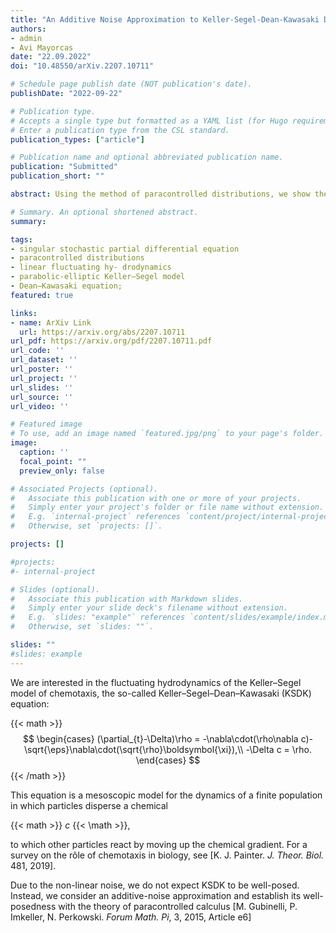 ```yaml
---
title: "An Additive Noise Approximation to Keller-Segel-Dean-Kawasaki Dynamics Part I: Local Well-Posedness of Paracontrolled Solutions"
authors:
- admin
- Avi Mayorcas
date: "22.09.2022"
doi: "10.48550/arXiv.2207.10711"

# Schedule page publish date (NOT publication's date).
publishDate: "2022-09-22"

# Publication type.
# Accepts a single type but formatted as a YAML list (for Hugo requirements).
# Enter a publication type from the CSL standard.
publication_types: ["article"]

# Publication name and optional abbreviated publication name.
publication: "Submitted"
publication_short: ""

abstract: Using the method of paracontrolled distributions, we show the local well-posedness of an additive noise approximation to the fluctuating hydrodynamics of the Keller-Segel model on the two-dimensional torus. Our approximation is a non-linear, non-local, parabolic-elliptic stochastic PDE with an irregular, heterogeneous space-time noise. As a consequence of the irregularity and heterogeneity, solutions to this equation must be renormalised by a sequence of diverging fields. Using the symmetry of the elliptic Green's function, which appears in our non-local term, we establish that the renormalisation diverges at most logarithmically, an improvement over the linear divergence one would expect by power counting. Similar cancellations also serve to reduce the number of diverging counterterms.

# Summary. An optional shortened abstract.
summary: 

tags:
- singular stochastic partial differential equation
- paracontrolled distributions
- linear fluctuating hy- drodynamics
- parabolic-elliptic Keller–Segel model
- Dean–Kawasaki equation;
featured: true

links:
- name: ArXiv Link
  url: https://arxiv.org/abs/2207.10711
url_pdf: https://arxiv.org/pdf/2207.10711.pdf
url_code: ''
url_dataset: ''
url_poster: ''
url_project: ''
url_slides: ''
url_source: ''
url_video: ''

# Featured image
# To use, add an image named `featured.jpg/png` to your page's folder. 
image:
  caption: ''
  focal_point: ""
  preview_only: false

# Associated Projects (optional).
#   Associate this publication with one or more of your projects.
#   Simply enter your project's folder or file name without extension.
#   E.g. `internal-project` references `content/project/internal-project/index.md`.
#   Otherwise, set `projects: []`.

projects: []

#projects:
#- internal-project

# Slides (optional).
#   Associate this publication with Markdown slides.
#   Simply enter your slide deck's filename without extension.
#   E.g. `slides: "example"` references `content/slides/example/index.md`.
#   Otherwise, set `slides: ""`.

slides: ""
#slides: example
---
```


We are interested in the fluctuating hydrodynamics of the Keller–Segel model of chemotaxis, the so-called Keller–Segel–Dean–Kawasaki (KSDK) equation:

{{< math >}}
$$
\begin{cases}
  (\partial_{t}-\Delta)\rho = -\nabla\cdot(\rho\nabla c)-\sqrt{\eps}\nabla\cdot(\sqrt{\rho}\boldsymbol{\xi}),\\
  -\Delta c = \rho.
\end{cases}
$$
{{< /math >}}

This equation is a mesoscopic model for the dynamics of a finite population in which particles disperse a chemical

{{< math >}}
$c$
{{< \math >}},

to which other particles react by moving up the chemical gradient. For a survey on the rôle of chemotaxis in biology, see [K. J. Painter. *J. Theor. Biol.* 481, 2019].

Due to the non-linear noise, we do not expect KSDK to be well-posed. Instead, we consider an additive-noise approximation and establish its well-posedness with the theory of paracontrolled calculus [M. Gubinelli, P. Imkeller, N. Perkowski. *Forum Math. Pi*, 3, 2015, Article e6]


